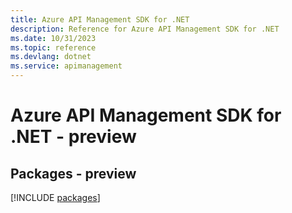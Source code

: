 ```yaml
---
title: Azure API Management SDK for .NET
description: Reference for Azure API Management SDK for .NET
ms.date: 10/31/2023
ms.topic: reference
ms.devlang: dotnet
ms.service: apimanagement
---
```

# Azure API Management SDK for .NET - preview
## Packages - preview
[!INCLUDE [packages](api-management-index.md)]